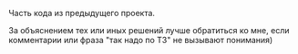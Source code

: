 Часть кода из предыдущего проекта. 

За объяснением тех или иных решений лучше обратиться ко мне, если комментарии или фраза "так надо по ТЗ" не вызывают понимания)
